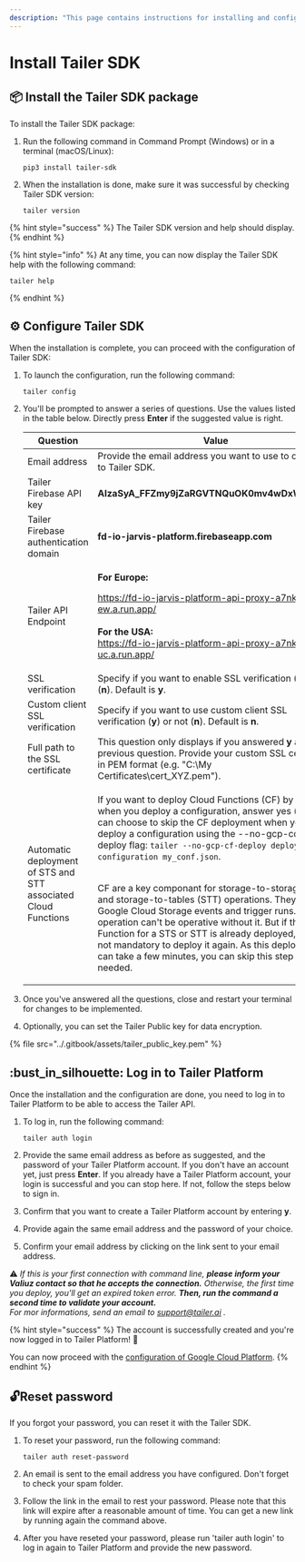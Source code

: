 ```yaml
---
description: "This page contains instructions for installing and configuring Tailer\_SDK, and logging in to Tailer\_Platform."
---
```


# Install Tailer SDK

## :package: Install the Tailer SDK package

To install the Tailer SDK package:

1.  Run the following command in Command Prompt (Windows) or in a terminal (macOS/Linux):

    ```
    pip3 install tailer-sdk
    ```
2.  When the installation is done, make sure it was successful by checking Tailer SDK version:

    ```
    tailer version
    ```

{% hint style="success" %}
The Tailer SDK version and help should display.
{% endhint %}

{% hint style="info" %}
At any time, you can now display the Tailer SDK help with the following command:

```
tailer help
```
{% endhint %}

## :gear: Configure Tailer SDK

When the installation is complete, you can proceed with the configuration of Tailer SDK:

1.  To launch the configuration, run the following command:

    ```
    tailer config
    ```
2.  You'll be prompted to answer a series of questions. Use the values listed in the table below. Directly press **Enter** if the suggested value is right.

    | Question                                                       | Value                                                                                                                                                                                                                                                                                                                                                                                                                                                                                                                                                                                                                                                                                         |
    | -------------------------------------------------------------- | --------------------------------------------------------------------------------------------------------------------------------------------------------------------------------------------------------------------------------------------------------------------------------------------------------------------------------------------------------------------------------------------------------------------------------------------------------------------------------------------------------------------------------------------------------------------------------------------------------------------------------------------------------------------------------------------- |
    | Email address                                                  | Provide the email address you want to use to connect to Tailer SDK.                                                                                                                                                                                                                                                                                                                                                                                                                                                                                                                                                                                                                           |
    | Tailer Firebase API key                                        | **AIzaSyA\_FFZmy9jZaRGVTNQuOK0mv4wDxWOKScQ**                                                                                                                                                                                                                                                                                                                                                                                                                                                                                                                                                                                                                                                  |
    | Tailer Firebase authentication domain                          | **fd-io-jarvis-platform.firebaseapp.com**                                                                                                                                                                                                                                                                                                                                                                                                                                                                                                                                                                                                                                                     |
    | Tailer API Endpoint                                            | <p><strong>For Europe:</strong></p><p>https://fd-io-jarvis-platform-api-proxy-a7nkzexitq-ew.a.run.app/<br><br><strong>For the USA:</strong><br>https://fd-io-jarvis-platform-api-proxy-a7nkzexitq-uc.a.run.app/</p>                                                                                                                                                                                                                                                                                                                                                                                                                                                                           |
    | SSL verification                                               | Specify if you want to enable SSL verification (**y**) or not (**n**). Default is **y**.                                                                                                                                                                                                                                                                                                                                                                                                                                                                                                                                                                                                      |
    | Custom client SSL verification                                 | Specify if you want to use custom client SSL verification (**y**) or not (**n**). Default is **n**.                                                                                                                                                                                                                                                                                                                                                                                                                                                                                                                                                                                           |
    | Full path to the SSL certificate                               | This question only displays if you answered **y** at the previous question. Provide your custom SSL certificate in PEM format (e.g. "C:\My Certificates\cert\_XYZ.pem").                                                                                                                                                                                                                                                                                                                                                                                                                                                                                                                      |
    | Automatic deployment of STS and STT associated Cloud Functions | <p>If you want to deploy Cloud Functions (CF) by default when you deploy a configuration, answer yes (y). You can choose to skip the CF deployment when you deploy a configuration using the --no-gcp-cd-deploy flag: `tailer --no-gcp-cf-deploy deploy configuration my_conf.json`.</p><p><br>CF are a key componant for storage-to-storage (STS) and storage-to-tables (STT) operations. They listen Google Cloud Storage events and trigger runs. An operation can't be operative without it. But if the Cloud Function for a STS or STT is already deployed, then it's not mandatory to deploy it again. As this deployment can take a few minutes, you can skip this step if needed.</p> |
3. Once you've answered all the questions, close and restart your terminal for changes to be implemented.
4. Optionally, you can set the Tailer Public key for data encryption.

{% file src="../.gitbook/assets/tailer_public_key.pem" %}

## :bust\_in\_silhouette: Log in to Tailer Platform

Once the installation and the configuration are done, you need to log in to Tailer Platform to be able to access the Tailer API.

1.  To log in, run the following command:

    ```
    tailer auth login
    ```
2. Provide the same email address as before as suggested, and the password of your Tailer Platform account. If you don't have an account yet, just press **Enter**. If you already have a Tailer Platform account, your login is successful and you can stop here. If not, follow the steps below to sign in.
3. Confirm that you want to create a Tailer Platform account by entering **y**.
4. Provide again the same email address and the password of your choice.
5. Confirm your email address by clicking on the link sent to your email address.

:warning: _If this is your first connection with command line, **please inform your Valiuz contact so that he accepts the connection.** Otherwise, the first time you deploy, you'll get an expired token error. **Then, run the command a second time to validate your account.**_\
_For mor informations, send an email to support@tailer.ai ._

{% hint style="success" %}
The account is successfully created and you're now logged in to Tailer Platform! :tada:

You can now proceed with the [configuration of Google Cloud Platform](set-up-google-cloud-platform.md).
{% endhint %}

## :unlock:Reset password

If you forgot your password, you can reset it with the Tailer SDK.

1.  To reset your password, run the following command:

    ```
    tailer auth reset-password
    ```
2. An email is sent to the email address you have configured. Don't forget to check your spam folder.
3. Follow the link in the email to rest your password. Please note that this link will expire after a reasonable amount of time. You can get a new link by running again the command above.
4. After you have reseted your password, please run 'tailer auth login' to log in again to Tailer Platform and provide the new password.
